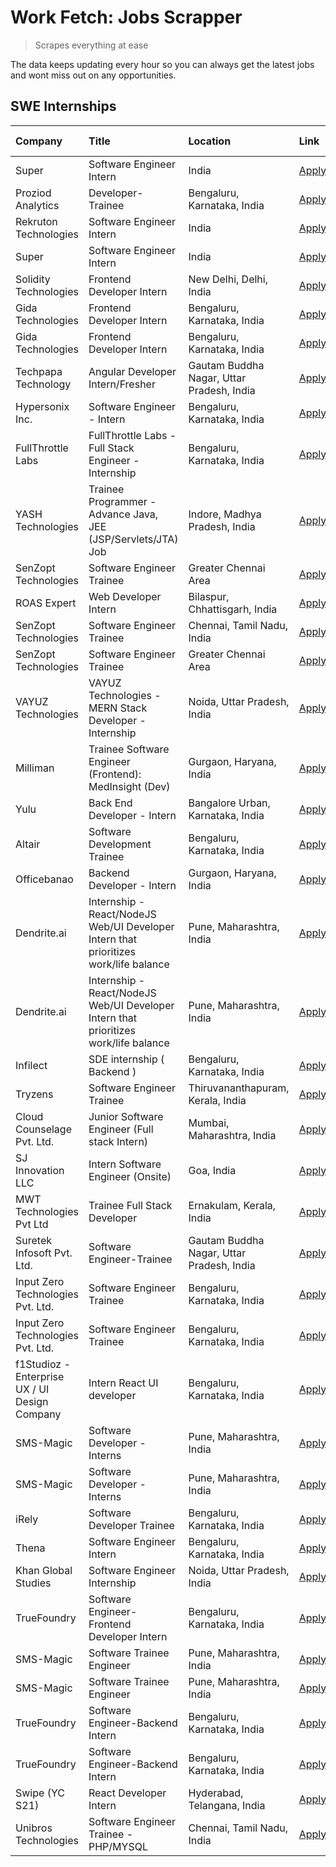 # Work Fetch: Jobs Scrapper
> Scrapes everything at ease

The data keeps updating every hour so you can always get the latest jobs and wont miss out on any opportunities.

## SWE Internships
<!--START_SECTION:workfetch-->
| Company                                       | Title                                                                                | Location                                  | Link                                                                                                                                                                                                                                                                                                   | Date Posted   |
|:----------------------------------------------|:-------------------------------------------------------------------------------------|:------------------------------------------|:-------------------------------------------------------------------------------------------------------------------------------------------------------------------------------------------------------------------------------------------------------------------------------------------------------|:--------------|
| Super                                         | Software Engineer Intern                                                             | India                                     | [Apply](https://in.linkedin.com/jobs/view/software-engineer-intern-at-super-3832648104?position=33&pageNum=0&refId=SDyXeTWaDadLiAwM19boPw%3D%3D&trackingId=jogxNrWtwR7M0l1YI64FUg%3D%3D&trk=public_jobs_jserp-result_search-card)                                                                      | 2024-02-23    |
| Proziod Analytics                             | Developer-Trainee                                                                    | Bengaluru, Karnataka, India               | [Apply](https://in.linkedin.com/jobs/view/developer-trainee-at-proziod-analytics-3838200708?position=47&pageNum=0&refId=SDyXeTWaDadLiAwM19boPw%3D%3D&trackingId=laUonBt78b44Bwi%2F8lvRyQ%3D%3D&trk=public_jobs_jserp-result_search-card)                                                               | 2024-02-23    |
| Rekruton Technologies                         | Software Engineer Intern                                                             | India                                     | [Apply](https://in.linkedin.com/jobs/view/software-engineer-intern-at-rekruton-technologies-3838288724?position=53&pageNum=0&refId=SDyXeTWaDadLiAwM19boPw%3D%3D&trackingId=9Cqz7yiqnwJPmP%2F5T04KYg%3D%3D&trk=public_jobs_jserp-result_search-card)                                                    | 2024-02-23    |
| Super                                         | Software Engineer Intern                                                             | India                                     | [Apply](https://in.linkedin.com/jobs/view/software-engineer-intern-at-super-3832648104?position=8&pageNum=2&refId=v1%2FIdQfjdxeMAl%2B3NqNSMw%3D%3D&trackingId=%2FqVunv236M8jn7YKHW0bjg%3D%3D&trk=public_jobs_jserp-result_search-card)                                                                 | 2024-02-23    |
| Solidity Technologies                         | Frontend Developer Intern                                                            | New Delhi, Delhi, India                   | [Apply](https://in.linkedin.com/jobs/view/frontend-developer-intern-at-solidity-technologies-3831583934?position=51&pageNum=0&refId=SDyXeTWaDadLiAwM19boPw%3D%3D&trackingId=Qlue4IXucsTwHQ%2B0gGWReg%3D%3D&trk=public_jobs_jserp-result_search-card)                                                   | 2024-02-22    |
| Gida Technologies                             | Frontend Developer Intern                                                            | Bengaluru, Karnataka, India               | [Apply](https://in.linkedin.com/jobs/view/frontend-developer-intern-at-gida-technologies-3836040945?position=28&pageNum=0&refId=SDyXeTWaDadLiAwM19boPw%3D%3D&trackingId=D8OUAyOzkKM38OYlWcvRGw%3D%3D&trk=public_jobs_jserp-result_search-card)                                                         | 2024-02-21    |
| Gida Technologies                             | Frontend Developer Intern                                                            | Bengaluru, Karnataka, India               | [Apply](https://in.linkedin.com/jobs/view/frontend-developer-intern-at-gida-technologies-3836040945?position=3&pageNum=2&refId=v1%2FIdQfjdxeMAl%2B3NqNSMw%3D%3D&trackingId=hUYv3PFykYyk%2Bgyt8GPcdg%3D%3D&trk=public_jobs_jserp-result_search-card)                                                    | 2024-02-21    |
| Techpapa Technology                           | Angular Developer Intern/Fresher                                                     | Gautam Buddha Nagar, Uttar Pradesh, India | [Apply](https://in.linkedin.com/jobs/view/angular-developer-intern-fresher-at-techpapa-technology-3834305862?position=50&pageNum=0&refId=SDyXeTWaDadLiAwM19boPw%3D%3D&trackingId=kJKo%2FqpVMY0ukz0IN8VAfA%3D%3D&trk=public_jobs_jserp-result_search-card)                                              | 2024-02-20    |
| Hypersonix Inc.                               | Software Engineer - Intern                                                           | Bengaluru, Karnataka, India               | [Apply](https://in.linkedin.com/jobs/view/software-engineer-intern-at-hypersonix-inc-3833055982?position=4&pageNum=0&refId=SDyXeTWaDadLiAwM19boPw%3D%3D&trackingId=eaY68hEw1BdSnTDNFelGGg%3D%3D&trk=public_jobs_jserp-result_search-card)                                                              | 2024-02-18    |
| FullThrottle Labs                             | FullThrottle Labs - Full Stack Engineer - Internship                                 | Bengaluru, Karnataka, India               | [Apply](https://in.linkedin.com/jobs/view/fullthrottle-labs-full-stack-engineer-internship-at-fullthrottle-labs-3829636016?position=59&pageNum=0&refId=SDyXeTWaDadLiAwM19boPw%3D%3D&trackingId=RDbPPqtZT%2FizP77fAWsOaQ%3D%3D&trk=public_jobs_jserp-result_search-card)                                | 2024-02-17    |
| YASH Technologies                             | Trainee Programmer - Advance Java, JEE (JSP/Servlets/JTA) Job                        | Indore, Madhya Pradesh, India             | [Apply](https://in.linkedin.com/jobs/view/trainee-programmer-advance-java-jee-jsp-servlets-jta-job-at-yash-technologies-3811759183?position=16&pageNum=0&refId=SDyXeTWaDadLiAwM19boPw%3D%3D&trackingId=rIHe%2Bm%2B5BmRi6gRiaJhd8A%3D%3D&trk=public_jobs_jserp-result_search-card)                      | 2024-02-13    |
| SenZopt Technologies                          | Software Engineer Trainee                                                            | Greater Chennai Area                      | [Apply](https://in.linkedin.com/jobs/view/software-engineer-trainee-at-senzopt-technologies-3827688781?position=35&pageNum=0&refId=SDyXeTWaDadLiAwM19boPw%3D%3D&trackingId=M5O6GA7EJZ9aUXM8YQvrlw%3D%3D&trk=public_jobs_jserp-result_search-card)                                                      | 2024-02-12    |
| ROAS Expert                                   | Web Developer Intern                                                                 | Bilaspur, Chhattisgarh, India             | [Apply](https://in.linkedin.com/jobs/view/web-developer-intern-at-roas-expert-3828189292?position=38&pageNum=0&refId=SDyXeTWaDadLiAwM19boPw%3D%3D&trackingId=bqEhRSQKCxZrCqRl0to67w%3D%3D&trk=public_jobs_jserp-result_search-card)                                                                    | 2024-02-12    |
| SenZopt Technologies                          | Software Engineer Trainee                                                            | Chennai, Tamil Nadu, India                | [Apply](https://in.linkedin.com/jobs/view/software-engineer-trainee-at-senzopt-technologies-3827686880?position=52&pageNum=0&refId=SDyXeTWaDadLiAwM19boPw%3D%3D&trackingId=or0OMxBimykHbm0JHBv%2FfA%3D%3D&trk=public_jobs_jserp-result_search-card)                                                    | 2024-02-12    |
| SenZopt Technologies                          | Software Engineer Trainee                                                            | Greater Chennai Area                      | [Apply](https://in.linkedin.com/jobs/view/software-engineer-trainee-at-senzopt-technologies-3827688781?position=10&pageNum=2&refId=v1%2FIdQfjdxeMAl%2B3NqNSMw%3D%3D&trackingId=0gyH%2Bu6ChrUHyGTiJMvCzw%3D%3D&trk=public_jobs_jserp-result_search-card)                                                | 2024-02-12    |
| VAYUZ Technologies                            | VAYUZ Technologies - MERN Stack Developer - Internship                               | Noida, Uttar Pradesh, India               | [Apply](https://in.linkedin.com/jobs/view/vayuz-technologies-mern-stack-developer-internship-at-vayuz-technologies-3822619356?position=55&pageNum=0&refId=SDyXeTWaDadLiAwM19boPw%3D%3D&trackingId=CwWgNqIgZgcpmejCAG2Y2A%3D%3D&trk=public_jobs_jserp-result_search-card)                               | 2024-02-10    |
| Milliman                                      | Trainee Software Engineer (Frontend): MedInsight (Dev)                               | Gurgaon, Haryana, India                   | [Apply](https://in.linkedin.com/jobs/view/trainee-software-engineer-frontend-medinsight-dev-at-milliman-3792874280?position=7&pageNum=0&refId=SDyXeTWaDadLiAwM19boPw%3D%3D&trackingId=Om86zoYfQRPNOmHNGHC7Dw%3D%3D&trk=public_jobs_jserp-result_search-card)                                           | 2024-02-09    |
| Yulu                                          | Back End Developer - Intern                                                          | Bangalore Urban, Karnataka, India         | [Apply](https://in.linkedin.com/jobs/view/back-end-developer-intern-at-yulu-3821682220?position=10&pageNum=0&refId=SDyXeTWaDadLiAwM19boPw%3D%3D&trackingId=Uu%2BA7cUKX%2FlSa2OGAsuILg%3D%3D&trk=public_jobs_jserp-result_search-card)                                                                  | 2024-02-04    |
| Altair                                        | Software Development Trainee                                                         | Bengaluru, Karnataka, India               | [Apply](https://in.linkedin.com/jobs/view/software-development-trainee-at-altair-3817606202?position=15&pageNum=0&refId=SDyXeTWaDadLiAwM19boPw%3D%3D&trackingId=rB%2FBDF8ycuBp9E6Z8KBxRA%3D%3D&trk=public_jobs_jserp-result_search-card)                                                               | 2024-01-31    |
| Officebanao                                   | Backend Developer - Intern                                                           | Gurgaon, Haryana, India                   | [Apply](https://in.linkedin.com/jobs/view/backend-developer-intern-at-officebanao-3814263731?position=22&pageNum=0&refId=SDyXeTWaDadLiAwM19boPw%3D%3D&trackingId=OQsCZ8ps2JNH2d0Jpom1Hg%3D%3D&trk=public_jobs_jserp-result_search-card)                                                                | 2024-01-31    |
| Dendrite.ai                                   | Internship - React/NodeJS Web/UI Developer Intern that prioritizes work/life balance | Pune, Maharashtra, India                  | [Apply](https://in.linkedin.com/jobs/view/internship-react-nodejs-web-ui-developer-intern-that-prioritizes-work-life-balance-at-dendrite-ai-3818948068?position=31&pageNum=0&refId=SDyXeTWaDadLiAwM19boPw%3D%3D&trackingId=Xrr%2Fdc1vhgjEAdzilqKuHg%3D%3D&trk=public_jobs_jserp-result_search-card)    | 2024-01-31    |
| Dendrite.ai                                   | Internship - React/NodeJS Web/UI Developer Intern that prioritizes work/life balance | Pune, Maharashtra, India                  | [Apply](https://in.linkedin.com/jobs/view/internship-react-nodejs-web-ui-developer-intern-that-prioritizes-work-life-balance-at-dendrite-ai-3818948068?position=6&pageNum=2&refId=v1%2FIdQfjdxeMAl%2B3NqNSMw%3D%3D&trackingId=bGRnZKL%2FO2fn3nFL8eNuMA%3D%3D&trk=public_jobs_jserp-result_search-card) | 2024-01-31    |
| Infilect                                      | SDE internship ( Backend )                                                           | Bengaluru, Karnataka, India               | [Apply](https://in.linkedin.com/jobs/view/sde-internship-backend-at-infilect-3815120558?position=23&pageNum=0&refId=SDyXeTWaDadLiAwM19boPw%3D%3D&trackingId=CDBAEBvKjQCHeZ1W7USqYA%3D%3D&trk=public_jobs_jserp-result_search-card)                                                                     | 2024-01-25    |
| Tryzens                                       | Software Engineer Trainee                                                            | Thiruvananthapuram, Kerala, India         | [Apply](https://in.linkedin.com/jobs/view/software-engineer-trainee-at-tryzens-3809363491?position=37&pageNum=0&refId=SDyXeTWaDadLiAwM19boPw%3D%3D&trackingId=qJYYf4MLX7450Coz6isvag%3D%3D&trk=public_jobs_jserp-result_search-card)                                                                   | 2024-01-18    |
| Cloud Counselage Pvt. Ltd.                    | Junior Software Engineer (Full stack Intern)                                         | Mumbai, Maharashtra, India                | [Apply](https://in.linkedin.com/jobs/view/junior-software-engineer-full-stack-intern-at-cloud-counselage-pvt-ltd-3803132814?position=24&pageNum=0&refId=SDyXeTWaDadLiAwM19boPw%3D%3D&trackingId=P%2FN%2FgQry%2B%2B4cyAt3fC5WLA%3D%3D&trk=public_jobs_jserp-result_search-card)                         | 2024-01-11    |
| SJ Innovation LLC                             | Intern Software Engineer (Onsite)                                                    | Goa, India                                | [Apply](https://in.linkedin.com/jobs/view/intern-software-engineer-onsite-at-sj-innovation-llc-3799959011?position=41&pageNum=0&refId=SDyXeTWaDadLiAwM19boPw%3D%3D&trackingId=6VQRGI%2F1c%2Fk5gf%2BVmnDtKg%3D%3D&trk=public_jobs_jserp-result_search-card)                                             | 2024-01-11    |
| MWT Technologies Pvt Ltd                      | Trainee Full Stack Developer                                                         | Ernakulam, Kerala, India                  | [Apply](https://in.linkedin.com/jobs/view/trainee-full-stack-developer-at-mwt-technologies-pvt-ltd-3800921715?position=6&pageNum=0&refId=SDyXeTWaDadLiAwM19boPw%3D%3D&trackingId=TfVL8W1Eu4Ryg6l3%2FHnkbw%3D%3D&trk=public_jobs_jserp-result_search-card)                                              | 2024-01-09    |
| Suretek Infosoft Pvt. Ltd.                    | Software Engineer-Trainee                                                            | Gautam Buddha Nagar, Uttar Pradesh, India | [Apply](https://in.linkedin.com/jobs/view/software-engineer-trainee-at-suretek-infosoft-pvt-ltd-3800934643?position=19&pageNum=0&refId=SDyXeTWaDadLiAwM19boPw%3D%3D&trackingId=4joiB5gDWjaD0xJwWis1qQ%3D%3D&trk=public_jobs_jserp-result_search-card)                                                  | 2024-01-09    |
| Input Zero Technologies Pvt. Ltd.             | Software Engineer Trainee                                                            | Bengaluru, Karnataka, India               | [Apply](https://in.linkedin.com/jobs/view/software-engineer-trainee-at-input-zero-technologies-pvt-ltd-3800927643?position=32&pageNum=0&refId=SDyXeTWaDadLiAwM19boPw%3D%3D&trackingId=Hlp%2BB0ohLqZmlJNAk2ZbrA%3D%3D&trk=public_jobs_jserp-result_search-card)                                         | 2024-01-09    |
| Input Zero Technologies Pvt. Ltd.             | Software Engineer Trainee                                                            | Bengaluru, Karnataka, India               | [Apply](https://in.linkedin.com/jobs/view/software-engineer-trainee-at-input-zero-technologies-pvt-ltd-3800927643?position=7&pageNum=2&refId=v1%2FIdQfjdxeMAl%2B3NqNSMw%3D%3D&trackingId=FZsXb1amGXb7wUsIMRr2MA%3D%3D&trk=public_jobs_jserp-result_search-card)                                        | 2024-01-09    |
| f1Studioz - Enterprise UX / UI Design Company | Intern React UI developer                                                            | Bengaluru, Karnataka, India               | [Apply](https://in.linkedin.com/jobs/view/intern-react-ui-developer-at-f1studioz-enterprise-ux-ui-design-company-3796354738?position=8&pageNum=0&refId=SDyXeTWaDadLiAwM19boPw%3D%3D&trackingId=qJxFRuWvbzofeM2A2rUZcg%3D%3D&trk=public_jobs_jserp-result_search-card)                                  | 2024-01-08    |
| SMS-Magic                                     | Software Developer -Interns                                                          | Pune, Maharashtra, India                  | [Apply](https://in.linkedin.com/jobs/view/software-developer-interns-at-sms-magic-3799485343?position=34&pageNum=0&refId=SDyXeTWaDadLiAwM19boPw%3D%3D&trackingId=BapQrJ03WpCT22Ie7QbeyQ%3D%3D&trk=public_jobs_jserp-result_search-card)                                                                | 2024-01-05    |
| SMS-Magic                                     | Software Developer -Interns                                                          | Pune, Maharashtra, India                  | [Apply](https://in.linkedin.com/jobs/view/software-developer-interns-at-sms-magic-3799485343?position=9&pageNum=2&refId=v1%2FIdQfjdxeMAl%2B3NqNSMw%3D%3D&trackingId=loQBsbcqv0xoFXUxB4UkBw%3D%3D&trk=public_jobs_jserp-result_search-card)                                                             | 2024-01-05    |
| iRely                                         | Software Developer Trainee                                                           | Bengaluru, Karnataka, India               | [Apply](https://in.linkedin.com/jobs/view/software-developer-trainee-at-irely-3801577534?position=11&pageNum=0&refId=SDyXeTWaDadLiAwM19boPw%3D%3D&trackingId=V8DJGswLab%2FdWrzPdvOrMA%3D%3D&trk=public_jobs_jserp-result_search-card)                                                                  | 2023-12-22    |
| Thena                                         | Software Engineer Intern                                                             | Bengaluru, Karnataka, India               | [Apply](https://in.linkedin.com/jobs/view/software-engineer-intern-at-thena-3778731751?position=13&pageNum=0&refId=SDyXeTWaDadLiAwM19boPw%3D%3D&trackingId=5YUOGUO12BMeTfCskHcD8A%3D%3D&trk=public_jobs_jserp-result_search-card)                                                                      | 2023-12-05    |
| Khan Global Studies                           | Software Engineer Internship                                                         | Noida, Uttar Pradesh, India               | [Apply](https://in.linkedin.com/jobs/view/software-engineer-internship-at-khan-global-studies-3766942197?position=49&pageNum=0&refId=SDyXeTWaDadLiAwM19boPw%3D%3D&trackingId=vbXydH97Soa7U%2Fu20WlrbA%3D%3D&trk=public_jobs_jserp-result_search-card)                                                  | 2023-11-27    |
| TrueFoundry                                   | Software Engineer- Frontend Developer Intern                                         | Bengaluru, Karnataka, India               | [Apply](https://in.linkedin.com/jobs/view/software-engineer-frontend-developer-intern-at-truefoundry-3790095058?position=12&pageNum=0&refId=SDyXeTWaDadLiAwM19boPw%3D%3D&trackingId=rIOt0ev4zAkFo%2FAHL6NVOA%3D%3D&trk=public_jobs_jserp-result_search-card)                                           | 2023-11-24    |
| SMS-Magic                                     | Software Trainee Engineer                                                            | Pune, Maharashtra, India                  | [Apply](https://in.linkedin.com/jobs/view/software-trainee-engineer-at-sms-magic-3761409781?position=27&pageNum=0&refId=SDyXeTWaDadLiAwM19boPw%3D%3D&trackingId=kU7s%2Bs9odXdpMxOAJ%2BF7Uw%3D%3D&trk=public_jobs_jserp-result_search-card)                                                             | 2023-11-16    |
| SMS-Magic                                     | Software Trainee Engineer                                                            | Pune, Maharashtra, India                  | [Apply](https://in.linkedin.com/jobs/view/software-trainee-engineer-at-sms-magic-3761409781?position=2&pageNum=2&refId=v1%2FIdQfjdxeMAl%2B3NqNSMw%3D%3D&trackingId=vIMuCLO3ndAHSMvpWGshAg%3D%3D&trk=public_jobs_jserp-result_search-card)                                                              | 2023-11-16    |
| TrueFoundry                                   | Software Engineer-Backend Intern                                                     | Bengaluru, Karnataka, India               | [Apply](https://in.linkedin.com/jobs/view/software-engineer-backend-intern-at-truefoundry-3779508170?position=30&pageNum=0&refId=SDyXeTWaDadLiAwM19boPw%3D%3D&trackingId=ARkIU329MTMUgkT720tliQ%3D%3D&trk=public_jobs_jserp-result_search-card)                                                        | 2023-11-10    |
| TrueFoundry                                   | Software Engineer-Backend Intern                                                     | Bengaluru, Karnataka, India               | [Apply](https://in.linkedin.com/jobs/view/software-engineer-backend-intern-at-truefoundry-3779508170?position=5&pageNum=2&refId=v1%2FIdQfjdxeMAl%2B3NqNSMw%3D%3D&trackingId=8G3cDxhkwJAWKqcWH%2BISbA%3D%3D&trk=public_jobs_jserp-result_search-card)                                                   | 2023-11-10    |
| Swipe (YC S21)                                | React Developer Intern                                                               | Hyderabad, Telangana, India               | [Apply](https://in.linkedin.com/jobs/view/react-developer-intern-at-swipe-yc-s21-3737600089?position=14&pageNum=0&refId=SDyXeTWaDadLiAwM19boPw%3D%3D&trackingId=z5ynILCLcCDRSNb1RDHu9A%3D%3D&trk=public_jobs_jserp-result_search-card)                                                                 | 2023-10-13    |
| Unibros Technologies                          | Software Engineer Trainee - PHP/MYSQL                                                | Chennai, Tamil Nadu, India                | [Apply](https://in.linkedin.com/jobs/view/software-engineer-trainee-php-mysql-at-unibros-technologies-3656599241?position=44&pageNum=0&refId=SDyXeTWaDadLiAwM19boPw%3D%3D&trackingId=MM570dO6%2F1%2BltohEXSD5RA%3D%3D&trk=public_jobs_jserp-result_search-card)                                        | 2023-06-12    |
<!--END_SECTION:workfetch-->
